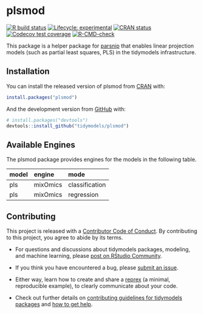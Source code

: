 
<!-- README.md is generated from README.Rmd. Please edit that file -->

# plsmod

<!-- badges: start -->

[![R build
status](https://github.com/tidymodels/plsmod/workflows/R-CMD-check/badge.svg)](https://github.com/tidymodels/plsmod/actions)
[![Lifecycle:
experimental](https://img.shields.io/badge/lifecycle-experimental-orange.svg)](https://lifecycle.r-lib.org/articles/stages.html)
[![CRAN
status](https://www.r-pkg.org/badges/version/plsmod)](https://CRAN.R-project.org/package=plsmod)
[![Codecov test
coverage](https://codecov.io/gh/tidymodels/plsmod/branch/main/graph/badge.svg)](https://app.codecov.io/gh/tidymodels/plsmod?branch=main)
[![R-CMD-check](https://github.com/tidymodels/plsmod/workflows/R-CMD-check/badge.svg)](https://github.com/tidymodels/plsmod/actions)
<!-- badges: end -->

This package is a helper package for
[parsnip](https://parsnip.tidymodels.org) that enables linear projection
models (such as partial least squares, PLS) in the tidymodels
infrastructure.

## Installation

You can install the released version of plsmod from
[CRAN](https://CRAN.R-project.org) with:

``` r
install.packages("plsmod")
```

And the development version from [GitHub](https://github.com/) with:

``` r
# install.packages("devtools")
devtools::install_github("tidymodels/plsmod")
```

## Available Engines

The plsmod package provides engines for the models in the following
table.

| model | engine   | mode           |
|:------|:---------|:---------------|
| pls   | mixOmics | classification |
| pls   | mixOmics | regression     |

## Contributing

This project is released with a [Contributor Code of
Conduct](https://www.contributor-covenant.org/version/2/0/CODE_OF_CONDUCT.html).
By contributing to this project, you agree to abide by its terms.

-   For questions and discussions about tidymodels packages, modeling,
    and machine learning, please [post on RStudio
    Community](https://community.rstudio.com/new-topic?category_id=15&tags=tidymodels,question).

-   If you think you have encountered a bug, please [submit an
    issue](https://github.com/tidymodels/plsmod/issues).

-   Either way, learn how to create and share a
    [reprex](https://reprex.tidyverse.org/articles/articles/learn-reprex.html)
    (a minimal, reproducible example), to clearly communicate about your
    code.

-   Check out further details on [contributing guidelines for tidymodels
    packages](https://www.tidymodels.org/contribute/) and [how to get
    help](https://www.tidymodels.org/help/).
